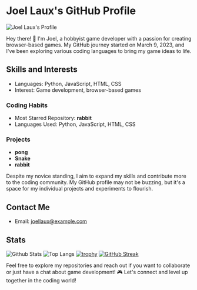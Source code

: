 # Joel Laux's GitHub Profile

![Joel Laux's Profile](https://github.com/ellopropello74.png)

Hey there! 👋 I'm Joel, a hobbyist game developer with a passion for creating browser-based games. My GitHub journey started on March 9, 2023, and I've been exploring various coding languages to bring my game ideas to life.

## Skills and Interests
- Languages: Python, JavaScript, HTML, CSS
- Interest: Game development, browser-based games

### Coding Habits
- Most Starred Repository: **rabbit**
- Languages Used: Python, JavaScript, HTML, CSS

### Projects
- **pong**
- **Snake**
- **rabbit**

Despite my novice standing, I aim to expand my skills and contribute more to the coding community. My GitHub profile may not be buzzing, but it's a space for my individual projects and experiments to flourish.

## Contact Me
- Email: joellaux@example.com

## Stats
![Github Stats](https://github-readme-stats.vercel.app/api?username=ellopropello74)
![Top Langs](https://github-readme-stats.vercel.app/api/top-langs/?username=ellopropello74)
[![trophy](https://github-profile-trophy.vercel.app/?username=ellopropello74)](https://github.com/ellopropello74)
[![GitHub Streak](https://streak-stats.demolab.com/?user=ellopropello74)](https://git.io/streak-stats)

Feel free to explore my repositories and reach out if you want to collaborate or just have a chat about game development! 🎮 Let's connect and level up together in the coding world!
